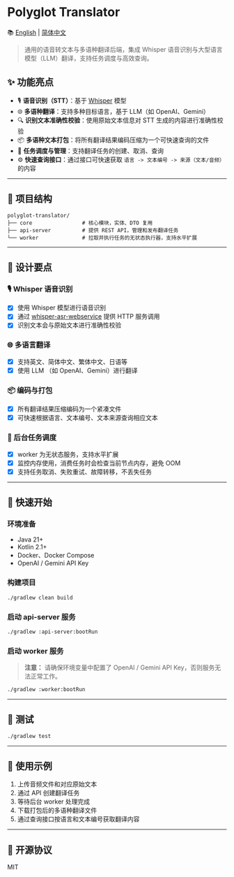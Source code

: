 # Polyglot Translator

📚 [English](./README_EN.md) | [简体中文](./README.md)

> 通用的语音转文本与多语种翻译后端，集成 Whisper 语音识别与大型语言模型（LLM）翻译，支持任务调度与高效查询。

## ✨ 功能亮点

- 🎙️ **语音识别（STT）**：基于 [Whisper](https://github.com/openai/whisper) 模型
- 🌐 **多语种翻译**：支持多种目标语言，基于 LLM（如 OpenAI、Gemini）
- 🔍 **识别文本准确性校验**：使⽤原始⽂本信息对 STT ⽣成的内容进⾏准确性校验
- 📦 **多语种文本打包**：将所有翻译结果编码压缩为一个可快速查询的文件
- 🧩 **任务调度与管理**：支持翻译任务的创建、取消、查询
- ⚙️ **快速查询接口**：通过接口可快速获取 `语言 -> 文本编号 -> 来源（文本/音频）` 的内容

---

## 🧱 项目结构

```
polyglot-translator/
├── core                # 核心模块，实体、DTO 复用
├── api-server          # 提供 REST API，管理和发布翻译任务
└── worker              # 拉取并执行任务的无状态执行器，支持水平扩展
```

---

## 🧠 设计要点

### 🎙️ Whisper 语音识别

- [x] 使用 Whisper 模型进行语音识别
- [x] 通过 [whisper-asr-webservice](https://github.com/ahmetoner/whisper-asr-webservice) 提供 HTTP
  服务调用
- [x] 识别文本会与原始文本进行准确性校验

### 🌐 多语言翻译

- [x] 支持英文、简体中文、繁体中文、日语等
- [x] 使用 LLM （如 OpenAI、Gemini）进行翻译

### 📦 编码与打包

- [x] 所有翻译结果压缩编码为一个紧凑文件
- [x] 可快速根据语言、文本编号、文本来源查询相应文本

### 🧩 后台任务调度

- [x] worker 为无状态服务，支持水平扩展
- [x] 监控内存使用，消费任务时会检查当前节点内存，避免 OOM
- [x] 支持任务取消、失败重试、故障转移，不丢失任务

---

## 🚀 快速开始

### 环境准备

- Java 21+
- Kotlin 2.1+
- Docker、Docker Compose
- OpenAI / Gemini API Key

### 构建项目

```bash
./gradlew clean build
```

### 启动 api-server 服务

```bash
./gradlew :api-server:bootRun
```

### 启动 worker 服务

> **注意：** 请确保环境变量中配置了 OpenAI / Gemini API Key，否则服务无法正常工作。

```bash
./gradlew :worker:bootRun
```

---

## 🧪 测试

```bash
./gradlew test
```

---

## 📁 使用示例

1. 上传音频文件和对应原始文本
2. 通过 API 创建翻译任务
3. 等待后台 worker 处理完成
4. 下载打包后的多语种翻译文件
5. 通过查询接口按语言和文本编号获取翻译内容

---

## 📄 开源协议

MIT
